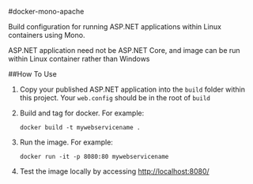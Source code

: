 #docker-mono-apache

Build configuration for running ASP.NET applications within Linux
containers using Mono.

ASP.NET application need not be ASP.NET Core, and image can be run
within Linux container rather than Windows

##How To Use

1.  Copy your published ASP.NET application into the `build` folder
within this project. Your `web.config` should be in the root of `build`

2.  Build and tag for docker. For example:

        docker build -t mywebservicename .
        
3.  Run the image. For example:

        docker run -it -p 8080:80 mywebservicename
        
4.  Test the image locally by accessing <http://localhost:8080/>


